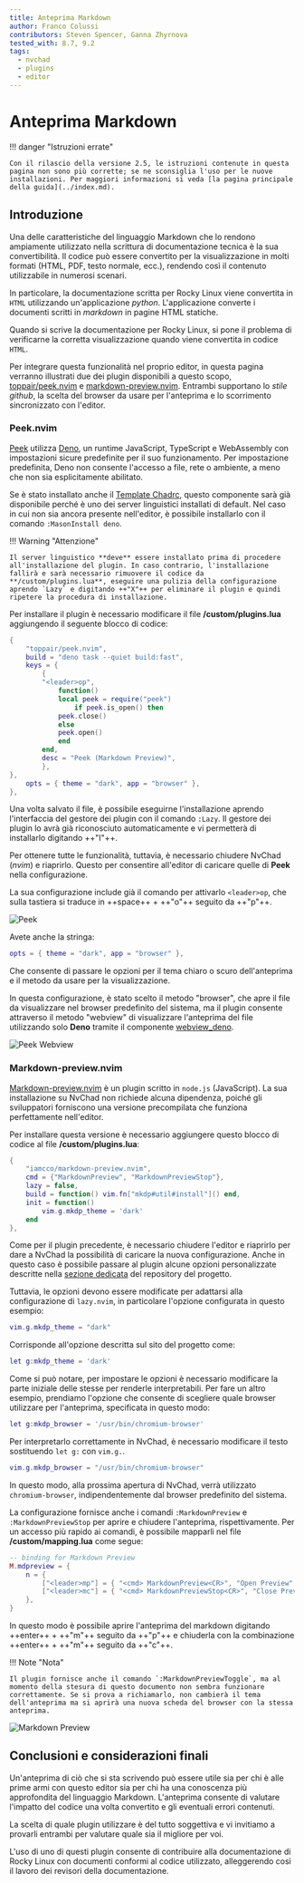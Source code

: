 ```yaml
---
title: Anteprima Markdown
author: Franco Colussi
contributors: Steven Spencer, Ganna Zhyrnova
tested_with: 8.7, 9.2
tags:
  - nvchad
  - plugins
  - editor
---
```


# Anteprima Markdown

!!! danger "Istruzioni errate"

    Con il rilascio della versione 2.5, le istruzioni contenute in questa pagina non sono più corrette; se ne sconsiglia l'uso per le nuove installazioni. Per maggiori informazioni si veda [la pagina principale della guida](../index.md).

## Introduzione

Una delle caratteristiche del linguaggio Markdown che lo rendono ampiamente utilizzato nella scrittura di documentazione tecnica è la sua convertibilità. Il codice può essere convertito per la visualizzazione in molti formati (HTML, PDF, testo normale, ecc.), rendendo così il contenuto utilizzabile in numerosi scenari.

In particolare, la documentazione scritta per Rocky Linux viene convertita in `HTML` utilizzando un'applicazione *python*. L'applicazione converte i documenti scritti in *markdown* in pagine HTML statiche.

Quando si scrive la documentazione per Rocky Linux, si pone il problema di verificarne la corretta visualizzazione quando viene convertita in codice `HTML`.

Per integrare questa funzionalità nel proprio editor, in questa pagina verranno illustrati due dei plugin disponibili a questo scopo, [toppair/peek.nvim](https://github.com/toppair/peek.nvim) e [markdown-preview.nvim](https://github.com/iamcco/markdown-preview.nvim). Entrambi supportano lo *stile github*, la scelta del browser da usare per l'anteprima e lo scorrimento sincronizzato con l'editor.

### Peek.nvim

[Peek](https://github.com/toppair/peek.nvim) utilizza [Deno](https://deno.com/manual), un runtime JavaScript, TypeScript e WebAssembly con impostazioni sicure predefinite per il suo funzionamento. Per impostazione predefinita, Deno non consente l'accesso a file, rete o ambiente, a meno che non sia esplicitamente abilitato.

Se è stato installato anche il [Template Chadrc](../template_chadrc.md), questo componente sarà già disponibile perché è uno dei server linguistici installati di default. Nel caso in cui non sia ancora presente nell'editor, è possibile installarlo con il comando `:MasonInstall deno`.

!!! Warning "Attenzione"

    Il server linguistico **deve** essere installato prima di procedere all'installazione del plugin. In caso contrario, l'installazione fallirà e sarà necessario rimuovere il codice da **/custom/plugins.lua**, eseguire una pulizia della configurazione aprendo `Lazy` e digitando ++"X"++ per eliminare il plugin e quindi ripetere la procedura di installazione.

Per installare il plugin è necessario modificare il file **/custom/plugins.lua** aggiungendo il seguente blocco di codice:

```lua
{
    "toppair/peek.nvim",
    build = "deno task --quiet build:fast",
    keys = {
        {
        "<leader>op",
            function()
            local peek = require("peek")
                if peek.is_open() then
            peek.close()
            else
            peek.open()
            end
        end,
        desc = "Peek (Markdown Preview)",
        },
},
    opts = { theme = "dark", app = "browser" },
},
```

Una volta salvato il file, è possibile eseguirne l'installazione aprendo l'interfaccia del gestore dei plugin con il comando `:Lazy`. Il gestore dei plugin lo avrà già riconosciuto automaticamente e vi permetterà di installarlo digitando ++"I"++.

Per ottenere tutte le funzionalità, tuttavia, è necessario chiudere NvChad (*nvim*) e riaprirlo. Questo per consentire all'editor di caricare quelle di **Peek** nella configurazione.

La sua configurazione include già il comando per attivarlo `<leader>op`, che sulla tastiera si traduce in ++space++ + ++"o"++ seguito da ++"p"++.

![Peek](./images/peek_command.png)

Avete anche la stringa:

```lua
opts = { theme = "dark", app = "browser" },
```

Che consente di passare le opzioni per il tema chiaro o scuro dell'anteprima e il metodo da usare per la visualizzazione.

In questa configurazione, è stato scelto il metodo "browser", che apre il file da visualizzare nel browser predefinito del sistema, ma il plugin consente attraverso il metodo "webview" di visualizzare l'anteprima del file utilizzando solo **Deno** tramite il componente [webview_deno](https://github.com/webview/webview_deno).

![Peek Webview](./images/peek_webview.png)

### Markdown-preview.nvim

[Markdown-preview.nvim](https://github.com/iamcco/markdown-preview.nvim) è un plugin scritto in `node.js` (JavaScript). La sua installazione su NvChad non richiede alcuna dipendenza, poiché gli sviluppatori forniscono una versione precompilata che funziona perfettamente nell'editor.

Per installare questa versione è necessario aggiungere questo blocco di codice al file **/custom/plugins.lua**:

```lua
{
    "iamcco/markdown-preview.nvim",
    cmd = {"MarkdownPreview", "MarkdownPreviewStop"},
    lazy = false,
    build = function() vim.fn["mkdp#util#install"]() end,
    init = function()
        vim.g.mkdp_theme = 'dark'
    end
},
```

Come per il plugin precedente, è necessario chiudere l'editor e riaprirlo per dare a NvChad la possibilità di caricare la nuova configurazione. Anche in questo caso è possibile passare al plugin alcune opzioni personalizzate descritte nella [sezione dedicata](https://github.com/iamcco/markdown-preview.nvim#markdownpreview-config) del repository del progetto.

Tuttavia, le opzioni devono essere modificate per adattarsi alla configurazione di `lazy.nvim`, in particolare l'opzione configurata in questo esempio:

```lua
vim.g.mkdp_theme = "dark"
```

Corrisponde all'opzione descritta sul sito del progetto come:

```lua
let g:mkdp_theme = 'dark'
```

Come si può notare, per impostare le opzioni è necessario modificare la parte iniziale delle stesse per renderle interpretabili. Per fare un altro esempio, prendiamo l'opzione che consente di scegliere quale browser utilizzare per l'anteprima, specificata in questo modo:

```lua
let g:mkdp_browser = '/usr/bin/chromium-browser'
```

Per interpretarlo correttamente in NvChad, è necessario modificare il testo sostituendo `let g:` con `vim.g.`.

```lua
vim.g.mkdp_browser = "/usr/bin/chromium-browser"
```

In questo modo, alla prossima apertura di NvChad, verrà utilizzato `chromium-browser`, indipendentemente dal browser predefinito del sistema.

La configurazione fornisce anche i comandi `:MarkdownPreview` e `:MarkdownPreviewStop` per aprire e chiudere l'anteprima, rispettivamente. Per un accesso più rapido ai comandi, è possibile mapparli nel file **/custom/mapping.lua** come segue:

```lua
-- binding for Markdown Preview
M.mdpreview = {
    n = {
        ["<leader>mp"] = { "<cmd> MarkdownPreview<CR>", "Open Preview" },
        ["<leader>mc"] = { "<cmd> MarkdownPreviewStop<CR>", "Close Preview" },
    },
}
```

In questo modo è possibile aprire l'anteprima del markdown digitando ++enter++ + ++"m"++ seguito da ++"p"++ e chiuderla con la combinazione ++enter++ + ++"m"++ seguito da ++"c"++.

!!! Note "Nota"

    Il plugin fornisce anche il comando `:MarkdownPreviewToggle`, ma al momento della stesura di questo documento non sembra funzionare correttamente. Se si prova a richiamarlo, non cambierà il tema dell'anteprima ma si aprirà una nuova scheda del browser con la stessa anteprima.

![Markdown Preview](./images/markdown_preview_nvim.png)

## Conclusioni e considerazioni finali

Un'anteprima di ciò che si sta scrivendo può essere utile sia per chi è alle prime armi con questo editor sia per chi ha una conoscenza più approfondita del linguaggio Markdown. L'anteprima consente di valutare l'impatto del codice una volta convertito e gli eventuali errori contenuti.

La scelta di quale plugin utilizzare è del tutto soggettiva e vi invitiamo a provarli entrambi per valutare quale sia il migliore per voi.

L'uso di uno di questi plugin consente di contribuire alla documentazione di Rocky Linux con documenti conformi al codice utilizzato, alleggerendo così il lavoro dei revisori della documentazione.
